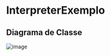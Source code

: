 # InterpreterExemplo #

## Diagrama de Classe ## 

![image](https://github.com/user-attachments/assets/0960557d-9257-449a-945e-a3bd2a0e09d1)
